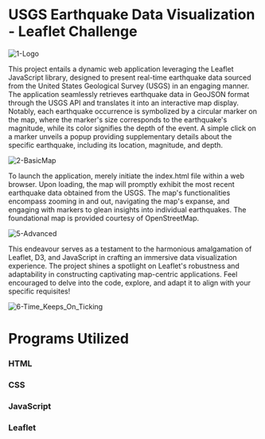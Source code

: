 # USGS Earthquake Data Visualization - Leaflet Challenge

![1-Logo](https://github.com/ArminaCA/leaflet-challenge/assets/131399112/966999c2-165f-4c72-ad87-68b72846d1c8)

This project entails a dynamic web application leveraging the Leaflet JavaScript library, designed to present real-time earthquake data sourced from the United States Geological Survey (USGS) in an engaging manner. The application seamlessly retrieves earthquake data in GeoJSON format through the USGS API and translates it into an interactive map display. Notably, each earthquake occurrence is symbolized by a circular marker on the map, where the marker's size corresponds to the earthquake's magnitude, while its color signifies the depth of the event. A simple click on a marker unveils a popup providing supplementary details about the specific earthquake, including its location, magnitude, and depth.

![2-BasicMap](https://github.com/ArminaCA/leaflet-challenge/assets/131399112/221b6d15-ff9c-42fa-a331-15d76c415764)

To launch the application, merely initiate the index.html file within a web browser. Upon loading, the map will promptly exhibit the most recent earthquake data obtained from the USGS. The map's functionalities encompass zooming in and out, navigating the map's expanse, and engaging with markers to glean insights into individual earthquakes. The foundational map is provided courtesy of OpenStreetMap.

![5-Advanced](https://github.com/ArminaCA/leaflet-challenge/assets/131399112/d8262d2d-9e28-48d8-9748-0ba0c21bbe26)

This endeavour serves as a testament to the harmonious amalgamation of Leaflet, D3, and JavaScript in crafting an immersive data visualization experience. The project shines a spotlight on Leaflet's robustness and adaptability in constructing captivating map-centric applications. Feel encouraged to delve into the code, explore, and adapt it to align with your specific requisites!

![6-Time_Keeps_On_Ticking](https://github.com/ArminaCA/leaflet-challenge/assets/131399112/c717c1ee-fcdd-480b-8dda-e95e1ca17a75)

# Programs Utilized

### HTML
### CSS
### JavaScript
### Leaflet


